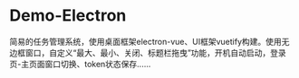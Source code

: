 # Demo-Electron
简易的任务管理系统，使用桌面框架electron-vue、UI框架vuetify构建。使用无边框窗口，自定义“最大、最小、关闭、标题栏拖曳”功能，开机自动启动，登录页-主页面窗口切换、token状态保存......
